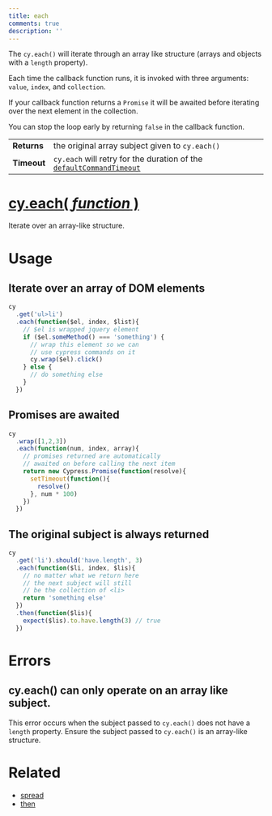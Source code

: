 ```yaml
---
title: each
comments: true
description: ''
---
```


The `cy.each()` will iterate through an array like structure (arrays and objects with a `length` property).

Each time the callback function runs, it is invoked with three arguments: `value`, `index`, and `collection`.

If your callback function returns a `Promise` it will be awaited before iterating over the next element in the collection.

You can stop the loop early by returning `false` in the callback function.

| | |
|--- | --- |
| **Returns** | the original array subject given to `cy.each()` |
| **Timeout** | `cy.each` will retry for the duration of the [`defaultCommandTimeout`](https://on.cypress.io/guides/configuration#timeouts) |

# [cy.each( *function* )](#usage)

Iterate over an array-like structure.

# Usage

## Iterate over an array of DOM elements

```javascript
cy
  .get('ul>li')
  .each(function($el, index, $list){
    // $el is wrapped jquery element
    if ($el.someMethod() === 'something') {
      // wrap this element so we can
      // use cypress commands on it
      cy.wrap($el).click()
    } else {
      // do something else
    }
  })
```

## Promises are awaited

```javascript
cy
  .wrap([1,2,3])
  .each(function(num, index, array){
    // promises returned are automatically
    // awaited on before calling the next item
    return new Cypress.Promise(function(resolve){
      setTimeout(function(){
        resolve()
      }, num * 100)
    })
  })
```

## The original subject is always returned

```javascript
cy
  .get('li').should('have.length', 3)
  .each(function($li, index, $lis){
    // no matter what we return here
    // the next subject will still
    // be the collection of <li>
    return 'something else'
  })
  .then(function($lis){
    expect($lis).to.have.length(3) // true
  })
```

# Errors

## cy.each() can only operate on an array like subject.

This error occurs when the subject passed to `cy.each()` does not have a `length` property. Ensure the subject passed to `cy.each()` is an array-like structure.

# Related

- [spread](https://on.cypress.io/api/spread)
- [then](https://on.cypress.io/api/then)
